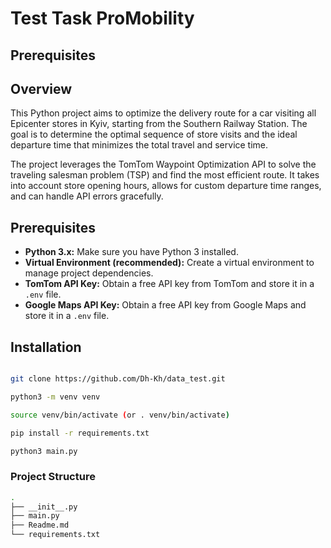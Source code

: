 # Test Task ProMobility

## Prerequisites

## Overview

This Python project aims to optimize the delivery route for a car visiting all Epicenter stores in Kyiv, starting from the Southern Railway Station. The goal is to determine the optimal sequence of store visits and the ideal departure time that minimizes the total travel and service time.

The project leverages the TomTom Waypoint Optimization API to solve the traveling salesman problem (TSP) and find the most efficient route. It takes into account store opening hours, allows for custom departure time ranges, and can handle API errors gracefully.

## Prerequisites

- **Python 3.x:** Make sure you have Python 3 installed.
- **Virtual Environment (recommended):**  Create a virtual environment to manage project dependencies.
- **TomTom API Key:** Obtain a free API key from TomTom and store it in a `.env` file.
- **Google Maps API Key:** Obtain a free API key from Google Maps and store it in a `.env` file.

## Installation

```bash

git clone https://github.com/Dh-Kh/data_test.git

python3 -m venv venv

source venv/bin/activate (or . venv/bin/activate)

pip install -r requirements.txt

python3 main.py

```

### Project Structure

```bash
.
├── __init__.py
├── main.py
├── Readme.md
└── requirements.txt
```

